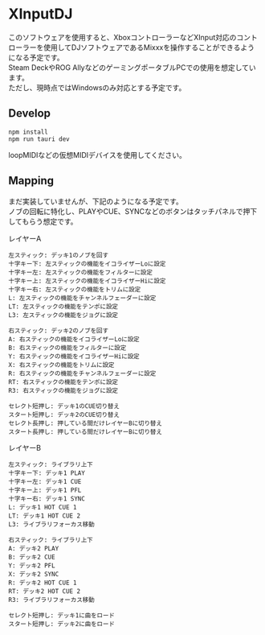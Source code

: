 # XInputDJ

このソフトウェアを使用すると、XboxコントローラーなどXInput対応のコントローラーを使用してDJソフトウェアであるMixxxを操作することができるようになる予定です。  
Steam DeckやROG AllyなどのゲーミングポータブルPCでの使用を想定しています。  
ただし、現時点ではWindowsのみ対応とする予定です。  

## Develop

```
npm install
npm run tauri dev
```

loopMIDIなどの仮想MIDIデバイスを使用してください。

## Mapping

まだ実装していませんが、下記のようになる予定です。  
ノブの回転に特化し、PLAYやCUE、SYNCなどのボタンはタッチパネルで押下してもらう想定です。  

レイヤーA
```
左スティック: デッキ1のノブを回す
十字キー下: 左スティックの機能をイコライザーLoに設定
十字キー左: 左スティックの機能をフィルターに設定
十字キー上: 左スティックの機能をイコライザーHiに設定
十字キー右: 左スティックの機能をトリムに設定
L: 左スティックの機能をチャンネルフェーダーに設定
LT: 左スティックの機能をテンポに設定
L3: 左スティックの機能をジョグに設定

右スティック: デッキ2のノブを回す
A: 右スティックの機能をイコライザーLoに設定
B: 右スティックの機能をフィルターに設定
Y: 右スティックの機能をイコライザーHiに設定
X: 右スティックの機能をトリムに設定
R: 右スティックの機能をチャンネルフェーダーに設定
RT: 右スティックの機能をテンポに設定
R3: 右スティックの機能をジョグに設定

セレクト短押し: デッキ1のCUE切り替え
スタート短押し: デッキ2のCUE切り替え
セレクト長押し: 押している間だけレイヤーBに切り替え
スタート長押し: 押している間だけレイヤーBに切り替え
```

レイヤーB
```
左スティック: ライブラリ上下
十字キー下: デッキ1 PLAY
十字キー左: デッキ1 CUE
十字キー上: デッキ1 PFL
十字キー右: デッキ1 SYNC
L: デッキ1 HOT CUE 1
LT: デッキ1 HOT CUE 2
L3: ライブラリフォーカス移動

右スティック: ライブラリ上下
A: デッキ2 PLAY
B: デッキ2 CUE
Y: デッキ2 PFL
X: デッキ2 SYNC
R: デッキ2 HOT CUE 1
RT: デッキ2 HOT CUE 2
R3: ライブラリフォーカス移動

セレクト短押し: デッキ1に曲をロード
スタート短押し: デッキ2に曲をロード
```
